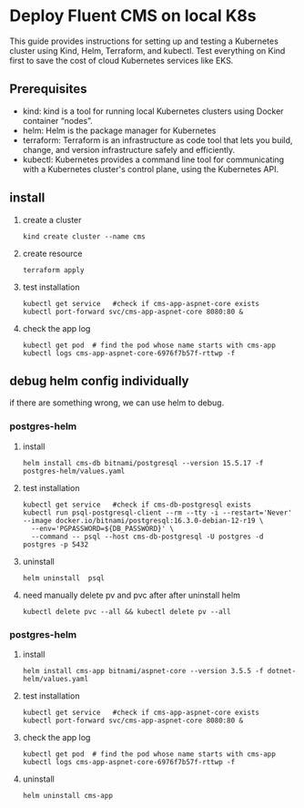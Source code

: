 # Deploy Fluent CMS on local K8s
This guide provides instructions for setting up and testing a Kubernetes cluster using Kind, Helm, Terraform, and kubectl.
Test everything on Kind first to save the cost of cloud Kubernetes services like EKS.
## Prerequisites
- kind: kind is a tool for running local Kubernetes clusters using Docker container “nodes”.
- helm: Helm is the package manager for Kubernetes
- terraform: Terraform is an infrastructure as code tool that lets you build, change, and version infrastructure safely and efficiently.
- kubectl: Kubernetes provides a command line tool for communicating with a Kubernetes cluster's control plane, using the Kubernetes API.
## install
1. create a cluster
   ```shell
   kind create cluster --name cms     
   ```
2. create resource
   ```shell
   terraform apply
   ```
3. test installation
   ```shell
   kubectl get service   #check if cms-app-aspnet-core exists
   kubectl port-forward svc/cms-app-aspnet-core 8080:80 &
   ```
4. check the app log
   ```shell
   kubectl get pod  # find the pod whose name starts with cms-app
   kubectl logs cms-app-aspnet-core-6976f7b57f-rttwp -f
   ```
## debug helm config individually
if there are something wrong, we can use helm to debug.
### postgres-helm
1. install
    ```shell
    helm install cms-db bitnami/postgresql --version 15.5.17 -f postgres-helm/values.yaml
    ```
2. test installation
    ```shell
    kubectl get service   #check if cms-db-postgresql exists
    kubectl run psql-postgresql-client --rm --tty -i --restart='Never' --image docker.io/bitnami/postgresql:16.3.0-debian-12-r19 \
      --env='PGPASSWORD=${DB_PASSWORD}' \
      --command -- psql --host cms-db-postgresql -U postgres -d postgres -p 5432
    ```
3. uninstall
    ```shell
    helm uninstall  psql
    ```
4. need manually delete pv and pvc after after uninstall helm
   ```
   kubectl delete pvc --all && kubectl delete pv --all
   ```
### postgres-helm
1. install
   ```shell
   helm install cms-app bitnami/aspnet-core --version 3.5.5 -f dotnet-helm/values.yaml
   ```
2. test installation
   ```shell
   kubectl get service   #check if cms-app-aspnet-core exists
   kubectl port-forward svc/cms-app-aspnet-core 8080:80 &
   ```
3. check the app log
   ```shell
   kubectl get pod  # find the pod whose name starts with cms-app
   kubectl logs cms-app-aspnet-core-6976f7b57f-rttwp -f
   ```
4. uninstall
   ```shell
   helm uninstall cms-app
   ```
